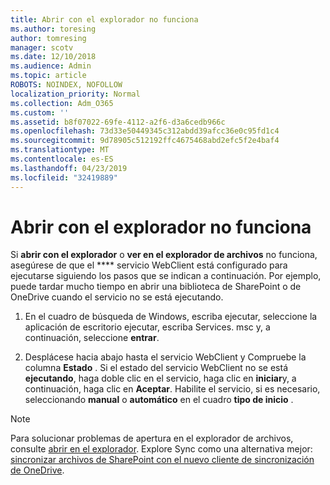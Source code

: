 ```yaml
---
title: Abrir con el explorador no funciona
ms.author: toresing
author: tomresing
manager: scotv
ms.date: 12/10/2018
ms.audience: Admin
ms.topic: article
ROBOTS: NOINDEX, NOFOLLOW
localization_priority: Normal
ms.collection: Adm_O365
ms.custom: ''
ms.assetid: b8f07022-69fe-4112-a2f6-d3a6cedb966c
ms.openlocfilehash: 73d33e50449345c312abdd39afcc36e0c95fd1c4
ms.sourcegitcommit: 9d78905c512192ffc4675468abd2efc5f2e4baf4
ms.translationtype: MT
ms.contentlocale: es-ES
ms.lasthandoff: 04/23/2019
ms.locfileid: "32419889"
---
```

# <a name="open-with-explorer-isnt-working"></a>Abrir con el explorador no funciona

Si **abrir con el explorador** o **ver en el explorador de archivos** no funciona, asegúrese de que el **** servicio WebClient está configurado para ejecutarse siguiendo los pasos que se indican a continuación. Por ejemplo, puede tardar mucho tiempo en abrir una biblioteca de SharePoint o de OneDrive cuando el servicio no se está ejecutando. 
  
1. En el cuadro de búsqueda de Windows, escriba ejecutar, seleccione la aplicación de escritorio ejecutar, escriba Services. msc y, a continuación, seleccione **entrar**.
    
2. Desplácese hacia abajo hasta el servicio WebClient y Compruebe la columna **Estado** . Si el estado del servicio WebClient no se está **ejecutando**, haga doble clic en el servicio, haga clic en **iniciar**y, a continuación, haga clic en **Aceptar**. Habilite el servicio, si es necesario, seleccionando **manual** o **automático** en el cuadro **tipo de inicio** . 
    
> [!NOTE]
> Para solucionar problemas de apertura en el explorador de archivos, consulte [abrir en el explorador](https://go.microsoft.com/fwlink/?linkid=871665). Explore Sync como una alternativa mejor: [sincronizar archivos de SharePoint con el nuevo cliente de sincronización de OneDrive](https://go.microsoft.com/fwlink/?linkid=871666). 
  

